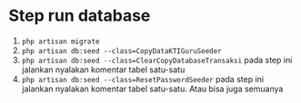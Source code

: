 # Step run database
1. `php artisan migrate`
2. `php artisan db:seed --class=CopyDataKTIGuruSeeder`
3. `php artisan db:seed --class=ClearCopyDatabaseTransaksi` pada step ini jalankan nyalakan komentar tabel satu-satu
3. `php artisan db:seed --class=ResetPasswordSeeder` pada step ini jalankan nyalakan komentar tabel satu-satu. Atau bisa juga semuanya